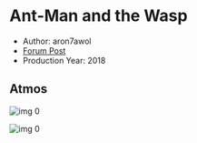 # Ant-Man and the Wasp

* Author: aron7awol
* [Forum Post](https://www.avsforum.com/threads/bass-eq-for-filtered-movies.2995212/post-56899018)
* Production Year: 2018

## Atmos

![img 0](https://i.imgur.com/9pSG6mr.jpg)

![img 0](https://i.imgur.com/NEbsZV7.jpg)

